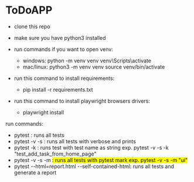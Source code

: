 # ToDoAPP

* clone this repo
* make sure you have python3 installed
* run commands if you want to open venv:
    * windows: 
        python -m venv venv
        venv\Scripts\activate
    * mac/linux:
        python3 -m venv venv
        source venv/bin/activate

* run this command to install requirements:
    * pip install -r requirements.txt

* run this command to install playwright browsers drivers:
    * playwright install


run commands:
* pytest : runs all tests
* pytest -v -s : runs all tests with verbose and prints
* pytest -k <expression>: runs test with test name as string exp. pytest -v -s -k "test_add_task_from_home_page" 
* pytest -v -s -m <mark>: runs all tests with pytest mark exp. pytest -v -s -m "ui"  
* pytest --html=report.html --self-contained-html: runs all tests and generate a report 
